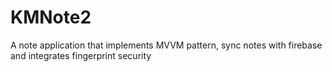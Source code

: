 # KMNote2
A note application that implements MVVM pattern, sync notes with firebase and integrates fingerprint security
